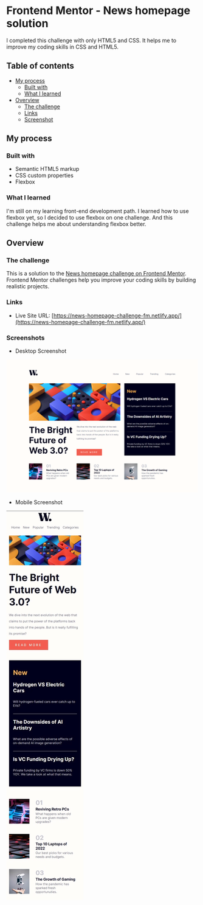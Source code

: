 # Frontend Mentor - News homepage solution

I completed this challenge with only HTML5 and CSS. It helps me to improve my coding skills in CSS and HTML5.

## Table of contents

- [My process](#my-process)
  - [Built with](#built-with)
  - [What I learned](#what-i-learned)
- [Overview](#overview)
  - [The challenge](#the-challenge)
  - [Links](#links)
  - [Screenshot](#screenshot)
  

## My process

### Built with

- Semantic HTML5 markup
- CSS custom properties
- Flexbox

### What I learned

I'm still on my learning front-end development path. I learned how to use flexbox yet, so I decided to use flexbox on one challenge. And this challenge helps me about understanding flexbox better.

## Overview

### The challenge

This is a solution to the [News homepage challenge on Frontend Mentor](https://www.frontendmentor.io/challenges/news-homepage-H6SWTa1MFl). Frontend Mentor challenges help you improve your coding skills by building realistic projects. 

### Links

- Live Site URL: [https://news-homepage-challenge-fm.netlify.app/](https://news-homepage-challenge-fm.netlify.app/)

### Screenshots

- Desktop Screenshot

![](./screenshots/desktop-screenshot.png)

- Mobile Screenshot

![](./screenshots/mobile-ss-merged.jpg)





